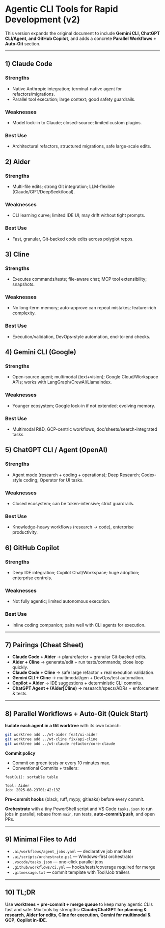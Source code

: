 # Agentic CLI Tools for Rapid Development (v2)

This version expands the original document to include **Gemini CLI, ChatGPT CLI/Agent, and GitHub Copilot**, and adds a concrete **Parallel Workflows + Auto‑Git** section.

---

## 1) Claude Code
### Strengths
- Native Anthropic integration; terminal-native agent for refactors/migrations.
- Parallel tool execution; large context; good safety guardrails.
### Weaknesses
- Model lock-in to Claude; closed-source; limited custom plugins.
### Best Use
- Architectural refactors, structured migrations, safe large-scale edits.

## 2) Aider
### Strengths
- Multi-file edits; strong Git integration; LLM-flexible (Claude/GPT/DeepSeek/local).
### Weaknesses
- CLI learning curve; limited IDE UI; may drift without tight prompts.
### Best Use
- Fast, granular, Git-backed code edits across polyglot repos.

## 3) Cline
### Strengths
- Executes commands/tests; file-aware chat; MCP tool extensibility; snapshots.
### Weaknesses
- No long-term memory; auto-approve can repeat mistakes; feature-rich complexity.
### Best Use
- Execution/validation, DevOps-style automation, end-to-end checks.

## 4) Gemini CLI (Google)
### Strengths
- Open-source agent; multimodal (text+vision); Google Cloud/Workspace APIs; works with LangGraph/CrewAI/LlamaIndex.
### Weaknesses
- Younger ecosystem; Google lock-in if not extended; evolving memory.
### Best Use
- Multimodal R&D, GCP-centric workflows, doc/sheets/search-integrated tasks.

## 5) ChatGPT CLI / Agent (OpenAI)
### Strengths
- Agent mode (research + coding + operations); Deep Research; Codex-style coding; Operator for UI tasks.
### Weaknesses
- Closed ecosystem; can be token-intensive; strict guardrails.
### Best Use
- Knowledge-heavy workflows (research → code), enterprise productivity.

## 6) GitHub Copilot
### Strengths
- Deep IDE integration; Copilot Chat/Workspace; huge adoption; enterprise controls.
### Weaknesses
- Not fully agentic; limited autonomous execution.
### Best Use
- Inline coding companion; pairs well with CLI agents for execution.

---

## 7) Pairings (Cheat Sheet)
- **Claude Code + Aider** → plan/refactor + granular Git-backed edits.
- **Aider + Cline** → generate/edit + run tests/commands; close loop quickly.
- **Claude Code + Cline** → safe large refactor + real execution validation.
- **Gemini CLI + Cline** → multimodal/gen + DevOps/test automation.
- **Copilot + Aider** → IDE suggestions + deterministic CLI commits.
- **ChatGPT Agent + (Aider|Cline)** → research/specs/ADRs + enforcement & tests.

---

## 8) Parallel Workflows + Auto‑Git (Quick Start)
**Isolate each agent in a Git worktree** with its own branch:
```bash
git worktree add ../wt-aider feat/ui-aider
git worktree add ../wt-cline fix/api-cline
git worktree add ../wt-claude refactor/core-claude
```

**Commit policy**
- Commit on green tests or every 10 minutes max.
- Conventional Commits + trailers:
```
feat(ui): sortable table

Tool: Aider
Job: 2025-08-23T01:42:13Z
```

**Pre-commit hooks** (black, ruff, mypy, gitleaks) before every commit.

**Orchestrate** with a tiny PowerShell script and VS Code `tasks.json` to run jobs in parallel, rebase from `main`, run tests, **auto-commit/push**, and open PRs.

---

## 9) Minimal Files to Add
- `.ai/workflows/agent_jobs.yaml` — declarative job manifest
- `.ai/scripts/orchestrate.ps1` — Windows-first orchestrator
- `.vscode/tasks.json` — one-click parallel jobs
- `.github/workflows/ci.yml` — hooks/tests/coverage required for merge
- `.gitmessage.txt` — commit template with Tool/Job trailers

---

## 10) TL;DR
Use **worktrees + pre-commit + merge queue** to keep many agentic CLIs fast and safe. Mix tools by strengths: **Claude/ChatGPT for planning & research**, **Aider for edits**, **Cline for execution**, **Gemini for multimodal & GCP**, **Copilot in-IDE**.
